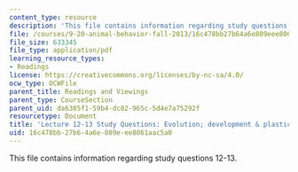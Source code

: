 ```yaml
---
content_type: resource
description: 'This file contains information regarding study questions 12-13. '
file: /courses/9-20-animal-behavior-fall-2013/16c478bb27b64a6e809eee8061aac5a0_MIT9_20F13_L12_13_Qs.pdf
file_size: 633345
file_type: application/pdf
learning_resource_types:
- Readings
license: https://creativecommons.org/licenses/by-nc-sa/4.0/
ocw_type: OCWFile
parent_title: Readings and Viewings
parent_type: CourseSection
parent_uid: da6385f1-59b4-dc82-965c-5d4e7a75292f
resourcetype: Document
title: 'Lecture 12-13 Study Questions: Evolution; development & plasticity of behavior'
uid: 16c478bb-27b6-4a6e-809e-ee8061aac5a0
---
```

This file contains information regarding study questions 12-13. 
